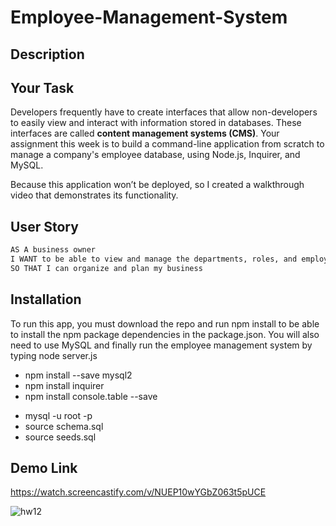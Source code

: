 # Employee-Management-System

## Description

## Your Task

Developers frequently have to create interfaces that allow non-developers to easily view and interact with information stored in databases. These interfaces are called **content management systems (CMS)**. Your assignment this week is to build a command-line application from scratch to manage a company's employee database, using Node.js, Inquirer, and MySQL.

Because this application won’t be deployed, so I created a walkthrough video that demonstrates its functionality.

## User Story

```md
AS A business owner
I WANT to be able to view and manage the departments, roles, and employees in my company
SO THAT I can organize and plan my business
```

## Installation

To run this app, you must download the repo and run npm install to be able to install the npm package dependencies in the package.json. You will also need to use MySQL and finally run the employee management system by typing node server.js
<br />
- npm install --save mysql2
- npm install inquirer
- npm install console.table --save
* mysql -u root -p
* source schema.sql
* source seeds.sql

## Demo Link

https://watch.screencastify.com/v/NUEP10wYGbZ063t5pUCE


![hw12](https://user-images.githubusercontent.com/73720274/141609539-2c5a6743-116e-45af-93a5-00fef2e8e7bb.png)



